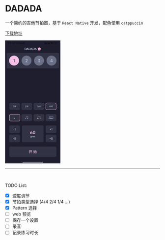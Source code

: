 # DADADA

一个简约的吉他节拍器，基于 `React Native` 开发，配色使用 `catppuccin`

[下载地址](https://mayapony.lanzoub.com/iaIp810jtc6d)

<img src="./doc/Screenshot.jpg" height="400" />

<br />

---

<br />

TODO List:

- [x] 速度调节
- [x] 节拍类型选择 (4/4 2/4 1/4 ...)
- [x] Pattern 选择
- [ ] web 预览
- [ ] 保存一个设置
- [ ] 录音
- [ ] 记录练习时长